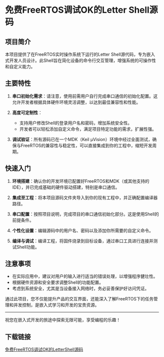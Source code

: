 # 免费FreeRTOS调试OK的Letter Shell源码

## 项目简介

本项目提供了在FreeRTOS实时操作系统下运行的Letter Shell源代码，专为嵌入式开发人员设计。此Shell旨在简化设备的命令行交互管理，增强系统的可操作性和自定义能力。

## 主要特性

1. **串口初始化需求**：请注意，使用前需用户自行完成串口通信的初始化配置。这允许开发者根据具体硬件环境灵活调整，以达到最佳兼容性和性能。

2. **高度可定制性**：
   - 支持用户修改Shell的登录用户名和密码，增加系统安全性。
   - 开发者可以轻松添加自定义命令，满足项目特定功能的需求，扩展性强。

3. **调试验证**：所有源码已在一个MDK（Keil μVision）环境中经过全面测试，确保与FreeRTOS的兼容性与稳定性，可以直接集成到你的工程中，缩短开发周期。

## 快速入门

1. **环境搭建**：确认你的开发环境已配置好FreeRTOS和MDK（或其他支持的IDE），并已完成基础的硬件驱动搭建，特别是串口通信。

2. **集成至工程**：将本项目源码文件夹导入到你的现有工程中，并正确配置编译器路径。

3. **串口配置**：按照项目说明，完成项目的串口通信初始化部分。这是使用Shell的前提条件。

4. **个性化设置**：编辑源码中的用户名、密码以及添加你所需要的自定义命令。

5. **编译与调试**：编译工程，将固件烧录到目标设备，通过串口工具进行连接并测试Shell功能。

## 注意事项

- 在实际应用中，建议对用户的输入进行适当的错误处理，以增强程序健壮性。
- 根据硬件资源和安全要求调整Shell的功能配置。
- 考虑到系统安全，尤其是当设备接入网络时，务必妥善保护好访问凭证。

通过此项目，您不仅能提升产品的交互界面，还能深入了解FreeRTOS下的任务管理和并发控制，是嵌入式学习和开发的宝贵资源。

---

祝您在嵌入式开发的旅途中探索无限可能，享受编程的乐趣！

## 下载链接

[免费FreeRTOS调试OK的LetterShell源码](https://pan.quark.cn/s/1041320b446c)